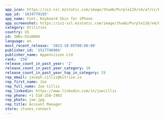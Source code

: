 ```yaml
---
app_icon: https://is1-ssl.mzstatic.com/image/thumb/Purple126/v4/a7/cc/67/a7cc674a-0b4f-5c04-ed81-77e10e498332/icon-1x_U007emarketing-0-0-0-7-0-0-0-0-85-220-0.png/1024x1024bb.png
app_id: '1634770185'
app_name: Font, Keyboard Skin for iPhone
app_screenshot: https://is1-ssl.mzstatic.com/image/thumb/Purple116/v4/b8/17/2a/b8172aeb-b95f-2b1e-3b85-ff3b370d18bc/fc700019-932f-41b1-b0ac-6d9faacf1e9f_iPhoneX1.jpg/1242x2688bb.png
category: Utilities
country: US
id: IWDv-OIxD8HX
language: en
most_recent_release: '2023-10-05T00:00:00'
publisher_id: '1517746904'
publisher_name: Appenvision Ltd
rank: '256'
release_count_in_past_year: '2'
release_count_in_past_year_category: 10
release_count_in_past_year_top_in_category: 29
rep_email: joseph.cillis@bitrise.io
rep_first_name: Joe
rep_full_name: Joe Cillis
rep_linkedin: https://www.linkedin.com/in/joecillis
rep_phone: +1 518-258-1902
rep_photo: joe.jpg
rep_title: Account Manager
store: itunes_connect
---
```


